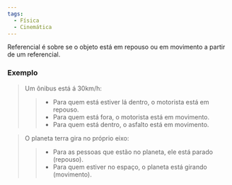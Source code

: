 ```yaml
---
tags:
  - Física
  - Cinemática
---
```

Referencial é sobre se o objeto está em repouso ou em movimento a partir de um referencial.

### Exemplo

> Um ônibus está á 30km/h:
> > - Para quem está estiver lá dentro, o motorista está em repouso.
> > - Para quem está fora, o motorista está em movimento.
> > - Para quem está dentro, o asfalto está em movimento.

> O planeta terra gira no próprio eixo:
> > - Para as pessoas que estão no planeta, ele está parado (repouso).
> > - Para quem estiver no espaço, o planeta está girando (movimento).